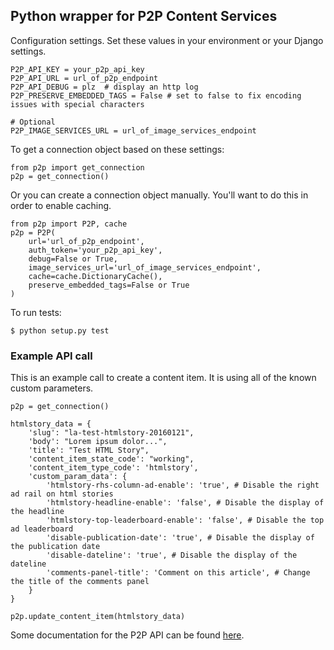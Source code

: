 Python wrapper for P2P Content Services
------------------

Configuration settings. Set these values in your environment or your Django settings.

    P2P_API_KEY = your_p2p_api_key
    P2P_API_URL = url_of_p2p_endpoint
    P2P_API_DEBUG = plz  # display an http log
    P2P_PRESERVE_EMBEDDED_TAGS = False # set to false to fix encoding issues with special characters

    # Optional
    P2P_IMAGE_SERVICES_URL = url_of_image_services_endpoint
  
To get a connection object based on these settings:

    from p2p import get_connection
    p2p = get_connection()

Or you can create a connection object manually. You'll want to do this in order to enable caching.

    from p2p import P2P, cache
    p2p = P2P(
        url='url_of_p2p_endpoint',
        auth_token='your_p2p_api_key',
        debug=False or True,
        image_services_url='url_of_image_services_endpoint',
        cache=cache.DictionaryCache(),
        preserve_embedded_tags=False or True
    )

To run tests:

    $ python setup.py test
    
### Example API call

This is an example call to create a content item. It is using all of the known custom parameters.

    p2p = get_connection()
    
    htmlstory_data = {
        'slug': "la-test-htmlstory-20160121",
        'body': "Lorem ipsum dolor...",
        'title': "Test HTML Story",
        'content_item_state_code': "working",
        'content_item_type_code': 'htmlstory',
        'custom_param_data': {
            'htmlstory-rhs-column-ad-enable': 'true', # Disable the right ad rail on html stories
            'htmlstory-headline-enable': 'false', # Disable the display of the headline
            'htmlstory-top-leaderboard-enable': 'false', # Disable the top ad leaderboard
            'disable-publication-date': 'true', # Disable the display of the publication date
            'disable-dateline': 'true', # Disable the display of the dateline
            'comments-panel-title': 'Comment on this article', # Change the title of the comments panel
        }
    }

    p2p.update_content_item(htmlstory_data)

Some documentation for the P2P API can be found [here](http://content-api.p2p.tribuneinteractive.com/docs/content_items).
